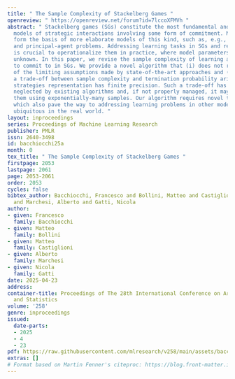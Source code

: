 ```yaml
---
title: " The Sample Complexity of Stackelberg Games "
openreview: " https://openreview.net/forum?id=7lccoXFMVh "
abstract: " Stackelberg games (SGs) constitute the most fundamental and acclaimed
  models of strategic interactions involving some form of commitment. Moreover, they
  form the basis of more elaborate models of this kind, such as, e.g., Bayesian persuasion
  and principal-agent problems. Addressing learning tasks in SGs and related models
  is crucial to operationalize them in practice, where model parameters are usually
  unknown. In this paper, we revise the sample complexity of learning an optimal strategy
  to commit to in SGs. We provide a novel algorithm that (i) does not require any
  of the limiting assumptions made by state-of-the-art approaches and (ii) deals with
  a trade-off between sample complexity and termination probability arising when leader’s
  strategies representation has finite precision. Such a trade-off has been completely
  neglected by existing algorithms and, if not properly managed, it may result in
  them using exponentially-many samples. Our algorithm requires novel techniques,
  which also pave the way to addressing learning problems in other models with commitment
  ubiquitous in the real world. "
layout: inproceedings
series: Proceedings of Machine Learning Research
publisher: PMLR
issn: 2640-3498
id: bacchiocchi25a
month: 0
tex_title: " The Sample Complexity of Stackelberg Games "
firstpage: 2053
lastpage: 2061
page: 2053-2061
order: 2053
cycles: false
bibtex_author: Bacchiocchi, Francesco and Bollini, Matteo and Castiglioni, Matteo
  and Marchesi, Alberto and Gatti, Nicola
author:
- given: Francesco
  family: Bacchiocchi
- given: Matteo
  family: Bollini
- given: Matteo
  family: Castiglioni
- given: Alberto
  family: Marchesi
- given: Nicola
  family: Gatti
date: 2025-04-23
address:
container-title: Proceedings of The 28th International Conference on Artificial Intelligence
  and Statistics
volume: '258'
genre: inproceedings
issued:
  date-parts:
  - 2025
  - 4
  - 23
pdf: https://raw.githubusercontent.com/mlresearch/v258/main/assets/bacchiocchi25a/bacchiocchi25a.pdf
extras: []
# Format based on Martin Fenner's citeproc: https://blog.front-matter.io/posts/citeproc-yaml-for-bibliographies/
---
```

